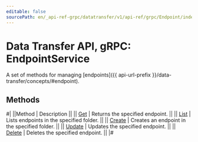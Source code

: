 ```yaml
---
editable: false
sourcePath: en/_api-ref-grpc/datatransfer/v1/api-ref/grpc/Endpoint/index.md
---
```


# Data Transfer API, gRPC: EndpointService

A set of methods for managing [endpoints]({{ api-url-prefix }}/data-transfer/concepts/#endpoint).

## Methods

#|
||Method | Description ||
|| [Get](get.md) | Returns the specified endpoint. ||
|| [List](list.md) | Lists endpoints in the specified folder. ||
|| [Create](create.md) | Creates an endpoint in the specified folder. ||
|| [Update](update.md) | Updates the specified endpoint. ||
|| [Delete](delete.md) | Deletes the specified endpoint. ||
|#